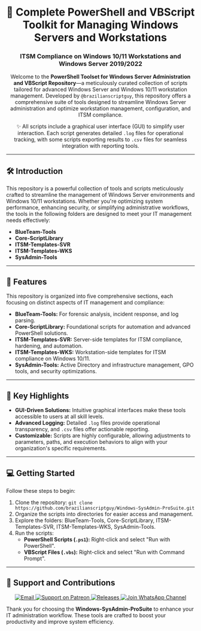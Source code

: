 <div align="center">

  <h1>🚀 Complete PowerShell and VBScript Toolkit for Managing Windows Servers and Workstations</h1>
  <h3>ITSM Compliance on Windows 10/11 Workstations and Windows Server 2019/2022</h3>

  <p>
    Welcome to the <strong>PowerShell Toolset for Windows Server Administration and VBScript Repository</strong>—a meticulously curated collection of scripts tailored for advanced Windows Server and Windows 10/11 workstation management. Developed by <code>@brazilianscriptguy</code>, this repository offers a comprehensive suite of tools designed to streamline Windows Server administration and optimize workstation management, configuration, and ITSM compliance.
  </p>

  <p>✨ All scripts include a graphical user interface (GUI) to simplify user interaction. Each script generates detailed <code>.log</code> files for operational tracking, with some scripts exporting results to <code>.csv</code> files for seamless integration with reporting tools.</p>

</div>

<hr />

<h2>🛠️ Introduction</h2>
<p>
  This repository is a powerful collection of tools and scripts meticulously crafted to streamline the management of Windows Server environments and Windows 10/11 workstations. Whether you're optimizing system performance, enhancing security, or simplifying administrative workflows, the tools in the following folders are designed to meet your IT management needs effectively:
</p>
<ul>
  <li><strong>BlueTeam-Tools</strong></li>
  <li><strong>Core-ScriptLibrary</strong></li>
  <li><strong>ITSM-Templates-SVR</strong></li>
  <li><strong>ITSM-Templates-WKS</strong></li>
  <li><strong>SysAdmin-Tools</strong></li>
</ul>

<hr />

<h2>🚀 Features</h2>
<p>
  This repository is organized into five comprehensive sections, each focusing on distinct aspects of IT management and compliance:
</p>
<ul>
  <li><strong>BlueTeam-Tools:</strong> For forensic analysis, incident response, and log parsing.</li>
  <li><strong>Core-ScriptLibrary:</strong> Foundational scripts for automation and advanced PowerShell solutions.</li>
  <li><strong>ITSM-Templates-SVR:</strong> Server-side templates for ITSM compliance, hardening, and automation.</li>
  <li><strong>ITSM-Templates-WKS:</strong> Workstation-side templates for ITSM compliance on Windows 10/11.</li>
  <li><strong>SysAdmin-Tools:</strong> Active Directory and infrastructure management, GPO tools, and security optimizations.</li>
</ul>

<hr />

<h2>🌟 Key Highlights</h2>
<ul>
  <li><strong>GUI-Driven Solutions:</strong> Intuitive graphical interfaces make these tools accessible to users at all skill levels.</li>
  <li><strong>Advanced Logging:</strong> Detailed <code>.log</code> files provide operational transparency, and <code>.csv</code> files offer actionable reporting.</li>
  <li><strong>Customizable:</strong> Scripts are highly configurable, allowing adjustments to parameters, paths, and execution behaviors to align with your organization's specific requirements.</li>
</ul>

<hr />

<h2>💻 Getting Started</h2>
<p>Follow these steps to begin:</p>
<ol>
  <li>Clone the repository: <code>git clone https://github.com/brazilianscriptguy/Windows-SysAdmin-ProSuite.git</code></li>
  <li>Organize the scripts into directories for easier access and management.</li>
  <li>Explore the folders: BlueTeam-Tools, Core-ScriptLibrary, ITSM-Templates-SVR, ITSM-Templates-WKS, SysAdmin-Tools.</li>
  <li>Run the scripts:
    <ul>
      <li><strong>PowerShell Scripts (<code>.ps1</code>):</strong> Right-click and select "Run with PowerShell".</li>
      <li><strong>VBScript Files (<code>.vbs</code>):</strong> Right-click and select "Run with Command Prompt".</li>
    </ul>
  </li>
</ol>

<hr />

<h2>🤝 Support and Contributions</h2>
<p align="center">
  <a href="mailto:luizhamilton.lhr@gmail.com" target="_blank" rel="noopener noreferrer">
    <img src="https://img.shields.io/badge/Email-luizhamilton.lhr@gmail.com-D14836?style=for-the-badge&logo=gmail" alt="Email">
  </a>
  <a href="https://www.patreon.com/c/brazilianscriptguy" target="_blank" rel="noopener noreferrer">
    <img src="https://img.shields.io/badge/Support%20Me-Patreon-red?style=for-the-badge&logo=patreon" alt="Support on Patreon">
  </a>
  <a href="https://github.com/brazilianscriptguy/Windows-SysAdmin-ProSuite/releases" target="_blank" rel="noopener noreferrer">
    <img src="https://img.shields.io/badge/Releases-Windows%20SysAdmin%20ProSuite-blue?style=for-the-badge&logo=github" alt="Releases">
  </a>
  <a href="https://whatsapp.com/channel/0029VaEgqC50G0XZV1k4Mb1c" target="_blank" rel="noopener noreferrer">
    <img src="https://img.shields.io/badge/Join%20Us-WhatsApp-25D366?style=for-the-badge&logo=whatsapp" alt="Join WhatsApp Channel">
  </a>
</p>

<p>Thank you for choosing the <strong>Windows-SysAdmin-ProSuite</strong> to enhance your IT administration workflow. These tools are crafted to boost your productivity and improve system efficiency.</p>
